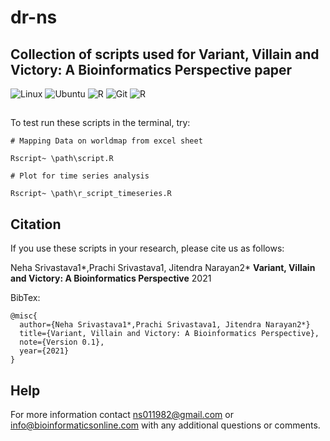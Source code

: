 # dr-ns

## Collection of scripts used for Variant, Villain and Victory: A Bioinformatics Perspective paper

![Linux](https://img.shields.io/badge/Linux-C51A4A?style=for-the-badge&logo=linux&logoColor=black)
![Ubuntu](https://img.shields.io/badge/Ubuntu-E95420?style=for-the-badge&logo=ubuntu&logoColor=white)
![R](https://img.shields.io/badge/R-Language-%23276DC3.svg?style=for-the-badge&logo=r&logoColor=white)
![Git](https://img.shields.io/badge/git-%23F05033.svg?style=for-the-badge&logo=git&logoColor=white)
![R](https://img.shields.io/badge/Be-Safe-E5320?style=for-the-badge&logo=love&logoColor=white)

## 
  
To test run these scripts in the terminal, try:

```
# Mapping Data on worldmap from excel sheet

Rscript~ \path\script.R

# Plot for time series analysis 

Rscript~ \path\r_script_timeseries.R

```
## Citation

If you use these scripts in your research, please cite us as follows:

  Neha Srivastava1*,Prachi Srivastava1, Jitendra Narayan2* **Variant, Villain and Victory: A Bioinformatics Perspective** 2021

BibTex:

```
@misc{
  author={Neha Srivastava1*,Prachi Srivastava1, Jitendra Narayan2*}
  title={Variant, Villain and Victory: A Bioinformatics Perspective},
  note={Version 0.1},
  year={2021}
}
```

## Help
For more information contact [ns011982@gmail.com](mailto:ns011982@gmail.com) or [info@bioinformaticsonline.com](mailto:info@bioinformaticsonline.com) with any additional questions or comments.
